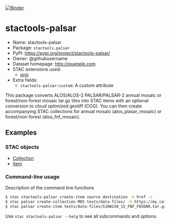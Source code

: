 [![Binder](https://mybinder.org/badge_logo.svg)](https://mybinder.org/v2/gh/stactools-packages/stactools-palsar/main?filepath=docs/installation_and_basic_usage.ipynb)

# stactools-palsar

- Name: stactools-palsar
- Package: `stactools.palsar`
- PyPI: https://pypi.org/project/stactools-palsar/
- Owner: @githubusername
- Dataset homepage: http://example.com
- STAC extensions used:
  - [proj](https://github.com/stac-extensions/projection/)
- Extra fields:
  - `stactools-palsar:custom`: A custom attribute

This package converts ALOS/ALOS-2 PALSAR/PALSAR-2 annual mosaic or forest/non-forest mosaic tar.gz tiles into STAC items with an optional conversion to cloud optimized geotiff (COG). You can then create accompanying STAC collections for annual mosaic (alos_plasar_mosaic) or forest/non-forest (alos_fnf_mosaic).

## Examples

### STAC objects

- [Collection](examples/collection.json)
- [Item](examples/item/item.json)

### Command-line usage

Description of the command line functions

```bash
$ stac stactools-palsar create-item source destination -h href -c
$ stac palsar create-collection MOS tests/data-files/ -h https://my_catalog_url.io
$ stac palsar create-item tests/data-files/S16W150_15_FNF_F02DAR.tar.gz tests/data-files -h https://my_catalog_url.io/alos_fnf_mosaic/ -c
```

Use `stac stactools-palsar --help` to see all subcommands and options.
